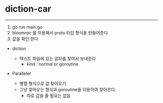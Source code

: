# diction-car
----------------
1. go run main.go
2. bloomrpc 를 이용해서 proto 타입 형식을 만들어준다
3. 값을 확인 한다


* diction
  * 텍스트 파일에 있는 글자를 찾아서 보내준다
    * kind : normal or goroutine

* Paralleler
  * 병렬 형식으로 값 찾아오기
  * 그냥 찾아오는 형식과 goroutine을 이용하여 찾아온다
    * 따로 값을 줄 필요는 없음